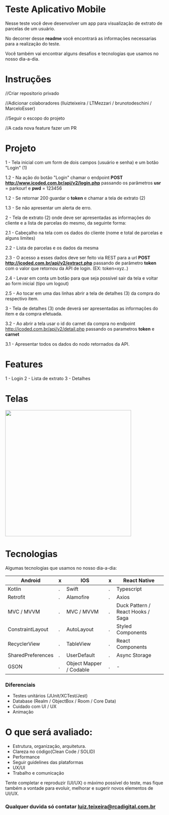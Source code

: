# Teste Aplicativo Mobile
Nesse teste você deve desenvolver um app para visualização de extrato de parcelas de um usuário.

No decorrer desse **readme** você encontrará as informações necessarias para a realização do teste.

Você também vai encontrar alguns desafios e tecnologias que usamos no nosso dia-a-dia.

# Instruções
//Criar repositorio privado

//Adicionar colaboradores (lluizteixeira / LTMezzari / brunotodeschini / MarceloEsser)

//Seguir o escopo do projeto

//A cada nova feature fazer um PR

# Projeto
 1 - Tela inicial com um form de dois campos (usuário e senha) e um botão "Login" (1)
 
   1.2 - Na ação do botão "Login" chamar o endpoint **POST http://www.icoded.com.br/api/v2/login.php** passando os parâmetros **usr** = parkour! e **pwd** = 123456
   
   1.2 - Se retornar 200 guardar o **token** e chamar a tela de extrato (2) 
   
   1.3 - Se não apresentar um alerta de erro.
   
 2 - Tela de extrato (2) onde deve ser apresentadas as informações do cliente e a lista de parcelas do mesmo, da seguinte forma: 
 
   2.1 - Cabeçalho na tela com os dados do cliente (nome e total de parcelas e alguns limites) 
   
   2.2 - Lista de parcelas e os dados da mesma 
   
   2.3 - O acesso a esses dados deve ser feito via REST para a url **POST http://icoded.com.br/api/v2/extract.php** passando de parâmetro **token** com o valor que retornou da API de login. (EX: token=xyz..)
   
   2.4 - Levar em conta um botão para que seja possível sair da tela e voltar ao form inicial (tipo um logout)
   
   2.5 - Ao tocar em uma das linhas abrir a tela de detalhes (3) da compra do respectivo item.
   
 3 - Tela de detalhes (3) onde deverá ser apresentadas as informações do item e da compra efetuada.
 
   3.2 - Ao abrir a tela usar o id do carnet da compra no endpoint http://icoded.com.br/api/v2/detail.php passando os parametros **token** e **carnet**
   
   3.1 - Apresentar todos os dados do nodo retornados da API.

# Features
1 - Login
2 - Lista de extrato
3 - Detalhes

# Telas

<p align="left">
  <p>
    <img src="http://icoded.com.br/faca-um-app/img/test_flow.png" alt="" data-canonical-src="http://icoded.com.br/faca-um-app/img/test_flow.png" height="400" />
  </p>
</p>

# Tecnologias
Algumas tecnologias que usamos no nosso dia-a-dia:

|  Android | x | IOS  | x | React Native  |
|---|---|---|---|---|
| Kotlin  | . |  Swift | . |  Typescript |
| Retrofit  | . |  Alamofire | . |  Axios |
| MVC / MVVM | . | MVC / MVVM  | . | Duck Pattern / React Hooks / Saga  |
| ConstraintLayout  | . | AutoLayout  | . | Styled Components  |
| RecyclerView  | . | TableView  | . | React Components  |
| SharedPreferences | . | UserDefault  | . | Async Storage  |
| GSON | . | Object Mapper / Codable  | . | -  |

### Diferenciais
- Testes unitários (JUnit/XCTest/Jest)
- Database (Realm / ObjectBox / Room / Core Data)
- Cuidado com UI / UX
- Animação

# O que será avaliado:
- Estrutura, organização, arquitetura.
- Clareza no código(Clean Code / SOLID)
- Performance
- Seguir guidelines das plataformas
- UX/UI
- Trabalho e comunicação

Tente completar e reproduzir (UI/UX) o máximo possível do teste, mas fique também a vontade para evoluir, melhorar e sugerir novos elementos de UI/UX.

### Qualquer duvida só contatar luiz.teixeira@rcadigital.com.br
